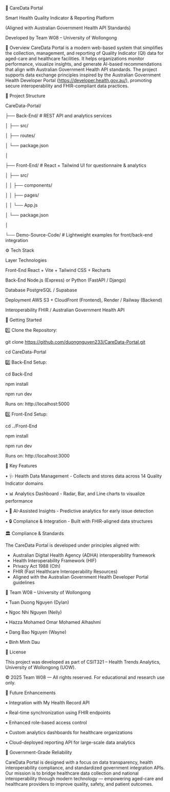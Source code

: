 🏥 CareData Portal

Smart Health Quality Indicator & Reporting Platform

(Aligned with Australian Government Health API Standards)

Developed by Team W08 – University of Wollongong


📘 Overview
CareData Portal is a modern web-based system that simplifies the collection, management, and reporting of Quality Indicator (QI) data for aged-care and healthcare facilities. It helps organizations monitor performance, visualize insights, and generate AI-based recommendations that align with Australian Government Health API standards.
The project supports data exchange principles inspired by the Australian Government Health Developer Portal (https://developer.health.gov.au/), promoting secure interoperability and FHIR-compliant data practices.


🧱 Project Structure

CareData-Portal/

├── Back-End/               # REST API and analytics services

│   ├── src/

│   ├── routes/

│   └── package.json

│

├── Front-End/              # React + Tailwind UI for questionnaire & analytics

│   ├── src/

│   │   ├── components/

│   │   ├── pages/

│   │   └── App.js

│   └── package.json

│

└── Demo-Source-Code/       # Lightweight examples for front/back-end integration


⚙️ Tech Stack

Layer	Technologies

Front-End	React + Vite + Tailwind CSS + Recharts

Back-End	Node.js (Express) or Python (FastAPI / Django)

Database	PostgreSQL / Supabase

Deployment	AWS S3 + CloudFront (Frontend), Render / Railway (Backend)

Interoperability	FHIR / Australian Government Health API


🚀 Getting Started

1️⃣ Clone the Repository:

git clone https://github.com/duongnguyen233/CareData-Portal.git

cd CareData-Portal

2️⃣ Back-End Setup:

cd Back-End

npm install

npm run dev

Runs on: http://localhost:5000

3️⃣ Front-End Setup:

cd ../Front-End

npm install

npm run dev

Runs on: http://localhost:3000

🧠 Key Features

•	🩺 Health Data Management - Collects and stores data across 14 Quality Indicator domains

•	📊 Analytics Dashboard - Radar, Bar, and Line charts to visualize performance

•	🤖 AI-Assisted Insights - Predictive analytics for early issue detection

•	🔒 Compliance & Integration - Built with FHIR-aligned data structures


🏛️ Compliance & Standards

The CareData Portal is developed under principles aligned with:

- Australian Digital Health Agency (ADHA) interoperability framework
- Health Interoperability Framework (HIF)
- Privacy Act 1988 (Cth)
- FHIR (Fast Healthcare Interoperability Resources)
- Aligned with the Australian Government Health Developer Portal guidelines

👥 Team W08 – University of Wollongong

•	Tuan Duong Nguyen (Dylan)

•	Ngoc Nhi Nguyen (Nelly)

•	Hazza Mohamed Omar Mohamed Alhashmi

•	Dang Bao Nguyen (Wayne)

•	Binh Minh Dau


📜 License

This project was developed as part of CSIT321 – Health Trends Analytics, University of Wollongong (UOW).

© 2025 Team W08 — All rights reserved. For educational and research use only.


🧩 Future Enhancements

•	Integration with My Health Record API

•	Real-time synchronization using FHIR endpoints

•	Enhanced role-based access control

•	Custom analytics dashboards for healthcare organizations

•	Cloud-deployed reporting API for large-scale data analytics


🩵 Government-Grade Reliability

CareData Portal is designed with a focus on data transparency, health interoperability compliance, and standardized government integration APIs. Our mission is to bridge healthcare data collection and national interoperability through modern technology — empowering aged-care and healthcare providers to improve quality, safety, and patient outcomes.
